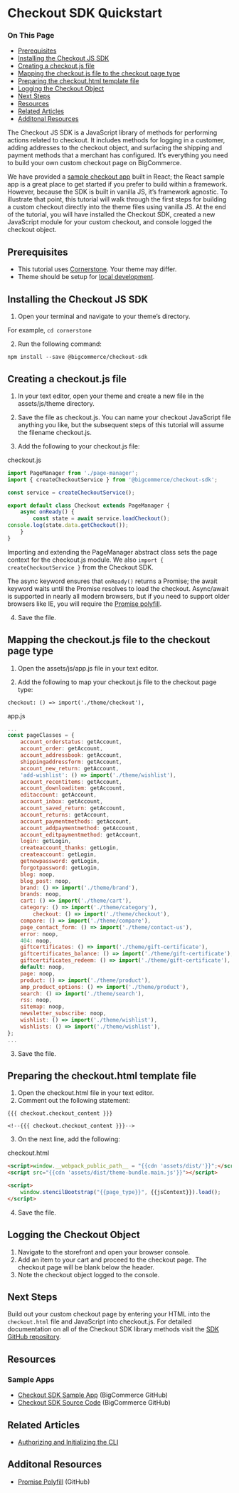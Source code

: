 # Checkout SDK Quickstart

<div class="otp" id="no-index">

### On This Page
- [Prerequisites](#prerequisites)
- [Installing the Checkout JS SDK](#installing-the-checkout-js-sdk)
- [Creating a checkout.js file](#creating-a-checkoutjs-file)
- [Mapping the checkout.js file to the checkout page type](#mapping-the-checkoutjs-file-to-the-checkout-page-type)
- [Preparing the checkout.html template file](#preparing-the-checkouthtml-template-file)
- [Logging the Checkout Object](#logging-the-checkout-object)
- [Next Steps](#next-steps)
- [Resources](#resources)
- [Related Articles](#related-articles)
- [Additonal Resources](#additonal-resources)

</div> 

The Checkout JS SDK is a JavaScript library of methods for performing actions related to checkout. It includes methods for logging in a customer, adding addresses to the checkout object, and surfacing the shipping and payment methods that a merchant has configured. It’s everything you need to build your own custom checkout page on BigCommerce.

We have provided a [sample checkout app](https://github.com/bigcommerce/checkout-sdk-js-example) built in React; the React sample app is a great place to get started if you prefer to build within a framework. However, because the SDK is built in vanilla JS, it’s framework agnostic. To illustrate that point, this tutorial will walk through the first steps for building a custom checkout directly into the theme files using vanilla JS. At the end of the tutorial, you will have installed the Checkout SDK, created a new JavaScript module for your custom checkout, and console logged the checkout object.





## Prerequisites
* This tutorial uses [Cornerstone](https://github.com/bigcommerce/cornerstone). Your theme may differ.
* Theme should be setup for [local development](https://developer.bigcommerce.com/stencil-docs/getting-started/installing-stencil).






## Installing the Checkout JS SDK

1. Open your terminal and navigate to your theme’s directory.

For example, `cd cornerstone`

2. Run the following command:

`npm install --save @bigcommerce/checkout-sdk`






## Creating a <span class="fn">checkout.js</span> file

1. In your text editor, open your theme and create a new file in the <span class="fp">assets/js/theme</span> directory.

2. Save the file as checkout.js. You can name your checkout JavaScript file anything you like, but the subsequent steps of this tutorial will assume the filename checkout.js.

3. Add the following to your <span class="fn">checkout.js</span> file:

<div class="HubBlock-header">
    <div class="HubBlock-header-title flex items-center">
        <div class="HubBlock-header-name">checkout.js</div>
    </div><div class="HubBlock-header-subtitle"></div>
</div>

<!--
title: "checkout.js"
subtitle: ""
lineNumbers: true
-->

```js
import PageManager from './page-manager';
import { createCheckoutService } from '@bigcommerce/checkout-sdk';

const service = createCheckoutService();

export default class Checkout extends PageManager {
	async onReady() {
		const state = await service.loadCheckout();
console.log(state.data.getCheckout());
	}
}
```

Importing and extending the PageManager abstract class sets the page context for the <span class="fn">checkout.js</span> module. We also `import { createCheckoutService }` from the Checkout SDK.

The async keyword ensures that `onReady()` returns a Promise; the await keyword waits until the Promise resolves to load the checkout. Async/await is supported in nearly all modern browsers, but if you need to support older browsers like IE, you will require the [Promise polyfill](https://github.com/stefanpenner/es6-promise).

4. Save the file.





## Mapping the <span class="fn">checkout.js</span> file to the checkout page type

1. Open the <span class="fp">assets/js/app.js</span> file in your text editor.

2. Add the following to map your <span class="fn">checkout.js</span> file to the checkout page type:

`checkout: () => import('./theme/checkout'),`

<div class="HubBlock-header">
    <div class="HubBlock-header-title flex items-center">
        <div class="HubBlock-header-name">app.js</div>
    </div><div class="HubBlock-header-subtitle"></div>
</div>

<!--
title: "app.js"
subtitle: ""
lineNumbers: true
-->

```js
...
const pageClasses = {
    account_orderstatus: getAccount,
    account_order: getAccount,
    account_addressbook: getAccount,
    shippingaddressform: getAccount,
    account_new_return: getAccount,
    'add-wishlist': () => import('./theme/wishlist'),
    account_recentitems: getAccount,
    account_downloaditem: getAccount,
    editaccount: getAccount,
    account_inbox: getAccount,
    account_saved_return: getAccount,
    account_returns: getAccount,
    account_paymentmethods: getAccount,
    account_addpaymentmethod: getAccount,
    account_editpaymentmethod: getAccount,
    login: getLogin,
    createaccount_thanks: getLogin,
    createaccount: getLogin,
    getnewpassword: getLogin,
    forgotpassword: getLogin,
    blog: noop,
    blog_post: noop,
    brand: () => import('./theme/brand'),
    brands: noop,
    cart: () => import('./theme/cart'),
    category: () => import('./theme/category'),
		checkout: () => import('./theme/checkout'),
    compare: () => import('./theme/compare'),
    page_contact_form: () => import('./theme/contact-us'),
    error: noop,
    404: noop,
    giftcertificates: () => import('./theme/gift-certificate'),
    giftcertificates_balance: () => import('./theme/gift-certificate'),
    giftcertificates_redeem: () => import('./theme/gift-certificate'),
    default: noop,
    page: noop,
    product: () => import('./theme/product'),
    amp_product_options: () => import('./theme/product'),
    search: () => import('./theme/search'),
    rss: noop,
    sitemap: noop,
    newsletter_subscribe: noop,
    wishlist: () => import('./theme/wishlist'),
    wishlists: () => import('./theme/wishlist'),
};
...
```

3. Save the file.





## Preparing the <span class="fn">checkout.html</span> template file

1. Open the <span class="fn">checkout.html</span> file in your text editor.
2. Comment out the following statement:

 `{{{ checkout.checkout_content }}}`

`<!--{{{ checkout.checkout_content }}}-->`

3. On the next line, add the following:

<div class="HubBlock-header">
    <div class="HubBlock-header-title flex items-center">
        <div class="HubBlock-header-name">checkout.html</div>
    </div><div class="HubBlock-header-subtitle"></div>
</div>

<!--
title: "checkout.html"
subtitle: ""
lineNumbers: true
-->

```html
<script>window.__webpack_public_path__ = "{{cdn 'assets/dist/'}}";</script>
<script src="{{cdn 'assets/dist/theme-bundle.main.js'}}"></script>

<script>
    window.stencilBootstrap("{{page_type}}", {{jsContext}}).load();
</script>
```

4. Save the file.





## Logging the Checkout Object

1. Navigate to the storefront and open your browser console.
2. Add an item to your cart and proceed to the checkout page. The checkout page will be blank below the header.
3. Note the checkout object logged to the console.






## Next Steps

Build out your custom checkout page by entering your HTML into the `checkout.html` file and JavaScript into checkout.js. For detailed documentation on all of the Checkout SDK library methods visit the [SDK GitHub repository](https://github.com/bigcommerce/checkout-sdk-js).



## Resources

### Sample Apps
* [Checkout SDK Sample App](https://github.com/bigcommerce/checkout-sdk-js-example) (BigCommerce GitHub)
* [Checkout SDK Source Code](https://github.com/bigcommerce/checkout-sdk-js) (BigCommerce GitHub)

## Related Articles
* [Authorizing and Initializing the CLI](https://developer.bigcommerce.com/stencil-docs/getting-started/installing-stencil)

## Additonal Resources
* [Promise Polyfill]( https://github.com/stefanpenner/es6-promise) (GitHub)
